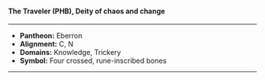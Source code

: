 #### The Traveler (PHB), Deity of chaos and change
___

- **Pantheon:** Eberron
- **Alignment:** C, N
- **Domains:** Knowledge, Trickery
- **Symbol:** Four crossed, rune-inscribed bones
___
